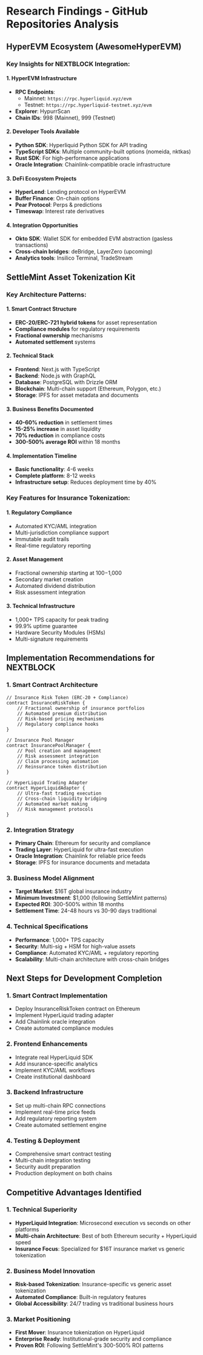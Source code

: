 # Research Findings - GitHub Repositories Analysis

## HyperEVM Ecosystem (AwesomeHyperEVM)

### Key Insights for NEXTBLOCK Integration:

#### **1. HyperEVM Infrastructure**
- **RPC Endpoints**:
  - Mainnet: `https://rpc.hyperliquid.xyz/evm`
  - Testnet: `https://rpc.hyperliquid-testnet.xyz/evm`
- **Explorer**: HypurrScan
- **Chain IDs**: 998 (Mainnet), 999 (Testnet)

#### **2. Developer Tools Available**
- **Python SDK**: Hyperliquid Python SDK for API trading
- **TypeScript SDKs**: Multiple community-built options (nomeida, nktkas)
- **Rust SDK**: For high-performance applications
- **Oracle Integration**: Chainlink-compatible oracle infrastructure

#### **3. DeFi Ecosystem Projects**
- **HyperLend**: Lending protocol on HyperEVM
- **Buffer Finance**: On-chain options
- **Pear Protocol**: Perps & predictions
- **Timeswap**: Interest rate derivatives

#### **4. Integration Opportunities**
- **Okto SDK**: Wallet SDK for embedded EVM abstraction (gasless transactions)
- **Cross-chain bridges**: deBridge, LayerZero (upcoming)
- **Analytics tools**: Insilico Terminal, TradeStream

## SettleMint Asset Tokenization Kit

### Key Architecture Patterns:

#### **1. Smart Contract Structure**
- **ERC-20/ERC-721 hybrid tokens** for asset representation
- **Compliance modules** for regulatory requirements
- **Fractional ownership** mechanisms
- **Automated settlement** systems

#### **2. Technical Stack**
- **Frontend**: Next.js with TypeScript
- **Backend**: Node.js with GraphQL
- **Database**: PostgreSQL with Drizzle ORM
- **Blockchain**: Multi-chain support (Ethereum, Polygon, etc.)
- **Storage**: IPFS for asset metadata and documents

#### **3. Business Benefits Documented**
- **40-60% reduction** in settlement times
- **15-25% increase** in asset liquidity
- **70% reduction** in compliance costs
- **300-500% average ROI** within 18 months

#### **4. Implementation Timeline**
- **Basic functionality**: 4-6 weeks
- **Complete platform**: 8-12 weeks
- **Infrastructure setup**: Reduces deployment time by 40%

### Key Features for Insurance Tokenization:

#### **1. Regulatory Compliance**
- Automated KYC/AML integration
- Multi-jurisdiction compliance support
- Immutable audit trails
- Real-time regulatory reporting

#### **2. Asset Management**
- Fractional ownership starting at $100-$1,000
- Secondary market creation
- Automated dividend distribution
- Risk assessment integration

#### **3. Technical Infrastructure**
- 1,000+ TPS capacity for peak trading
- 99.9% uptime guarantee
- Hardware Security Modules (HSMs)
- Multi-signature requirements

## Implementation Recommendations for NEXTBLOCK

### **1. Smart Contract Architecture**
```solidity
// Insurance Risk Token (ERC-20 + Compliance)
contract InsuranceRiskToken {
    // Fractional ownership of insurance portfolios
    // Automated premium distribution
    // Risk-based pricing mechanisms
    // Regulatory compliance hooks
}

// Insurance Pool Manager
contract InsurancePoolManager {
    // Pool creation and management
    // Risk assessment integration
    // Claim processing automation
    // Reinsurance token distribution
}

// HyperLiquid Trading Adapter
contract HyperLiquidAdapter {
    // Ultra-fast trading execution
    // Cross-chain liquidity bridging
    // Automated market making
    // Risk management protocols
}
```

### **2. Integration Strategy**
- **Primary Chain**: Ethereum for security and compliance
- **Trading Layer**: HyperLiquid for ultra-fast execution
- **Oracle Integration**: Chainlink for reliable price feeds
- **Storage**: IPFS for insurance documents and metadata

### **3. Business Model Alignment**
- **Target Market**: $16T global insurance industry
- **Minimum Investment**: $1,000 (following SettleMint patterns)
- **Expected ROI**: 300-500% within 18 months
- **Settlement Time**: 24-48 hours vs 30-90 days traditional

### **4. Technical Specifications**
- **Performance**: 1,000+ TPS capacity
- **Security**: Multi-sig + HSM for high-value assets
- **Compliance**: Automated KYC/AML + regulatory reporting
- **Scalability**: Multi-chain architecture with cross-chain bridges

## Next Steps for Development Completion

### **1. Smart Contract Implementation**
- Deploy InsuranceRiskToken contract on Ethereum
- Implement HyperLiquid trading adapter
- Add Chainlink oracle integration
- Create automated compliance modules

### **2. Frontend Enhancements**
- Integrate real HyperLiquid SDK
- Add insurance-specific analytics
- Implement KYC/AML workflows
- Create institutional dashboard

### **3. Backend Infrastructure**
- Set up multi-chain RPC connections
- Implement real-time price feeds
- Add regulatory reporting system
- Create automated settlement engine

### **4. Testing & Deployment**
- Comprehensive smart contract testing
- Multi-chain integration testing
- Security audit preparation
- Production deployment on both chains

## Competitive Advantages Identified

### **1. Technical Superiority**
- **HyperLiquid Integration**: Microsecond execution vs seconds on other platforms
- **Multi-chain Architecture**: Best of both Ethereum security + HyperLiquid speed
- **Insurance Focus**: Specialized for $16T insurance market vs generic tokenization

### **2. Business Model Innovation**
- **Risk-based Tokenization**: Insurance-specific vs generic asset tokenization
- **Automated Compliance**: Built-in regulatory features
- **Global Accessibility**: 24/7 trading vs traditional business hours

### **3. Market Positioning**
- **First Mover**: Insurance tokenization on HyperLiquid
- **Enterprise Ready**: Institutional-grade security and compliance
- **Proven ROI**: Following SettleMint's 300-500% ROI patterns
